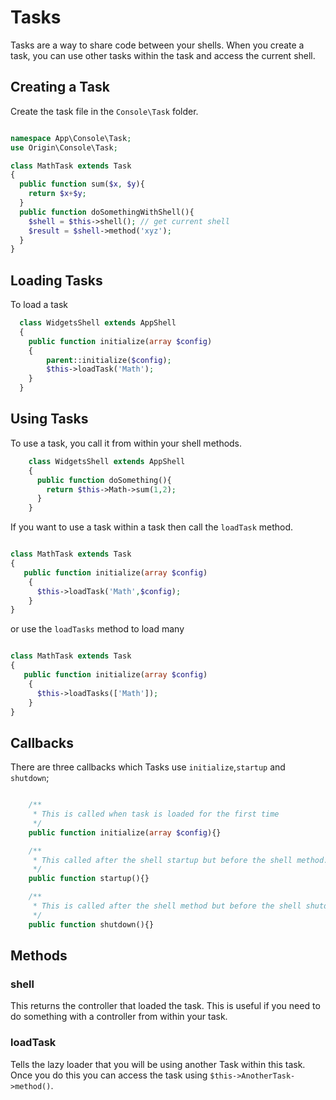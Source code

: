 # Tasks

Tasks are a way to share code between your shells. When you create a task, you can use other tasks within the task and access the current shell.

## Creating a Task

Create the task file in the `Console\Task` folder.

```php

namespace App\Console\Task;
use Origin\Console\Task;

class MathTask extends Task
{
  public function sum($x, $y){
    return $x+$y;
  }
  public function doSomethingWithShell(){
    $shell = $this->shell(); // get current shell
    $result = $shell->method('xyz');
  }
}

```

## Loading Tasks

To load a task

```php
  class WidgetsShell extends AppShell
  {
    public function initialize(array $config)
    {
        parent::initialize($config);
        $this->loadTask('Math');
    }
  }

```

## Using Tasks

 To use a task, you call it from within your shell methods.

```php
    class WidgetsShell extends AppShell
    {
      public function doSomething(){
        return $this->Math->sum(1,2);
      }
    }

```

If you want to use a task within a task then call the `loadTask` method.

```php

class MathTask extends Task
{
   public function initialize(array $config)
    {
      $this->loadTask('Math',$config);
    }
}

```

or use the `loadTasks` method to load many

```php

class MathTask extends Task
{
   public function initialize(array $config)
    {
      $this->loadTasks(['Math']);
    }
}

```

## Callbacks

There are three callbacks which Tasks use `initialize`,`startup` and `shutdown`;

```php

    /**
     * This is called when task is loaded for the first time
     */
    public function initialize(array $config){}

    /**
     * This called after the shell startup but before the shell method.
     */
    public function startup(){}

    /**
     * This is called after the shell method but before the shell shutdown
     */
    public function shutdown(){}
```

## Methods

### shell

This returns the controller that loaded the task. This is useful if you need to do something with a controller from within your task.

### loadTask

Tells the lazy loader that you will be using another Task within this task. Once you do this you can
access the task using `$this->AnotherTask->method()`.